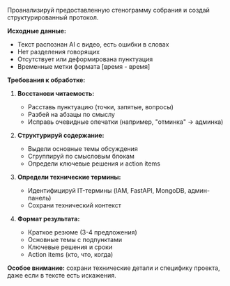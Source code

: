 Проанализируй предоставленную стенограмму собрания и создай структурированный протокол. 

**Исходные данные:**
- Текст распознан AI с видео, есть ошибки в словах
- Нет разделения говорящих
- Отсутствует или деформирована пунктуация
- Временные метки формата [время - время]

**Требования к обработке:**

1. **Восстанови читаемость:**
   - Расставь пунктуацию (точки, запятые, вопросы)
   - Разбей на абзацы по смыслу
   - Исправь очевидные опечатки (например,  "отминка" → админка)

2. **Структурируй содержание:**
   - Выдели основные темы обсуждения
   - Сгруппируй по смысловым блокам
   - Определи ключевые решения и action items

3. **Определи технические термины:**
   - Идентифицируй IT-термины (IAM, FastAPI, MongoDB, админ-панель)
   - Сохрани технический контекст

4. **Формат результата:**
   - Краткое резюме (3-4 предложения)
   - Основные темы с подпунктами
   - Ключевые решения и сроки
   - Action items (кто, что, когда)

**Особое внимание:** сохрани технические детали и специфику проекта, даже если в тексте есть искажения.